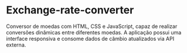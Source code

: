 <h1>Exchange-rate-converter </h1>

<p>Conversor de moedas com HTML, CSS e JavaScript, capaz de realizar conversões dinâmicas entre diferentes moedas. A aplicação possui uma interface responsiva e consome dados de câmbio atualizados via API externa.</p>



